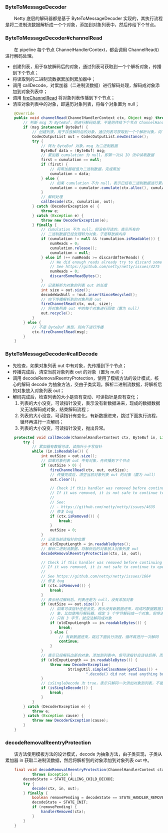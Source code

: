 ### ByteToMessageDecoder
　　Netty 底层的解码器都是基于 ByteToMessageDecoder 实现的，其执行流程是将二进制流数据解析成一个个对象，添加到对象列表中，然后传给下个节点。

### ByteToMessageDecoder#channelRead
　　在 pipeline 每个节点 ChannelHandlerContext，都会调用 ChannelRead() 进行解码处理。

- 创建列表，用于存放解码后的对象，通过列表可获取到一个个解析对象，传播到下个节点；
- 将读取到的二进制流数据累加到累加器中；
- 调用 callDecode，对累加器（二进制流数据）进行解码处理，解码成对象添加到对象列表中；
- 调用 [fireChannelRead]() 将对象列表传播到下个节点；
- 清空对象列表中的对象，即遍历对象列表，将每个对象置为 null；

```java
    @Override
    public void channelRead(ChannelHandlerContext ctx, Object msg) throws Exception {
        // 判断 msg 为 ByteBuf，则进行解码处理，不是则传给下个节点 ChannelHandlerContext
        if (msg instanceof ByteBuf) {
            // 创建列表，用于存放解码后的对象，通过列表可获取到一个个解析对象，向下进行传播
            CodecOutputList out = CodecOutputList.newInstance();
            try {
                // 转为 ByteBuf 对象，msg 为二进制数据
                ByteBuf data = (ByteBuf) msg;
                // 累加器 cumulation 为 null，即第一次从 IO 流中读取数据
                first = cumulation == null;
                if (first) {
                    // 将累加器赋值为二进制数据，完成累加
                    cumulation = data;
                } else {
                    // 如果 cumulation 不为 null，表示已经有二进制数据进行累加，则将读取的数据累加到当前的数据中
                    cumulation = cumulator.cumulate(ctx.alloc(), cumulation, data);
                }
                // 解码处理
                callDecode(ctx, cumulation, out);
            } catch (DecoderException e) {
                throw e;
            } catch (Exception e) {
                throw new DecoderException(e);
            } finally {
                // cumulation 不为 null，但没有可读的，表示所有的
                // 二进制数据已经处理转为对象，于是释放掉内存
                if (cumulation != null && !cumulation.isReadable()) {
                    numReads = 0;
                    cumulation.release();
                    cumulation = null;
                } else if (++ numReads >= discardAfterReads) {
                    // We did enough reads already try to discard some bytes so we not risk to see a OOME.
                    // See https://github.com/netty/netty/issues/4275
                    numReads = 0;
                    discardSomeReadBytes();
                }
                // 记录解析为对象的列表 out 的长度
                int size = out.size();
                decodeWasNull = !out.insertSinceRecycled();
                // 向下传播解析到的对象列表 out
                fireChannelRead(ctx, out, size);
                // 将对象列表 out 中的每个对象进行回收（置为 null）
                out.recycle();
            }
        } else {
            // 不是 ByteBuf 类型，则向下进行传播
            ctx.fireChannelRead(msg);
        }
    }
```


### ByteToMessageDecoder#callDecode

- 先检查，如果对象列表 out 中有对象，先传播到下个节点；
- 传播完成后，清空当前对象列表 out 的对象（置为 null）；
- 调用 decodeRemovalReentryProtection，使用了模板方法的设计模式，核心的解码 decode 为抽象方法，交由子类实现。解析二进制流数据，将解析后的对象放入对象列表 out；
- 解码完成后，检查列表的大小是否有变动、可读指针是否有变化；
    1. 列表的大小没变，可读指针没变，表示没有新数据进来，现成的数据数据又无法解码成对象，结束解码流程；
    2. 列表的大小没变，可读指针有变化，有新数据进来，跳过下面执行流程，循环再进行一次解码；
    3. 列表的大小没变，可读指针没变，抛出异常。

```java
    protected void callDecode(ChannelHandlerContext ctx, ByteBuf in, List<Object> out) {
        try {
            // 累加器有数据可读，读指针小于写指针
            while (in.isReadable()) {
                int outSize = out.size();
                // 如果对象列表 out 中有对象，先传播到下个节点
                if (outSize > 0) {
                    fireChannelRead(ctx, out, outSize);
                    // 传播完成后，清空当前对象列表 out 的对象（置为 null）
                    out.clear();

                    // Check if this handler was removed before continuing with decoding.
                    // If it was removed, it is not safe to continue to operate on the buffer.
                    //
                    // See:
                    // - https://github.com/netty/netty/issues/4635
                    // 修复 bug
                    if (ctx.isRemoved()) {
                        break;
                    }
                    outSize = 0;
                }
                // 记录当前读指针的位置
                int oldInputLength = in.readableBytes();
                // 解析二进制流数据，将解析后的对象放入对象列表 out
                decodeRemovalReentryProtection(ctx, in, out);

                // Check if this handler was removed before continuing the loop.
                // If it was removed, it is not safe to continue to operate on the buffer.
                //
                // See https://github.com/netty/netty/issues/1664
                // 修复 bug
                if (ctx.isRemoved()) {
                    break;
                }
                // 表示经过解码后，列表还是为 null，没有添加对象
                if (outSize == out.size()) {
                    // 如果可读指针还是没变，表示没有新数据进来，现成的数据数据又无法解码成对
                    // 象，比如使用行解码器，规定 5 个字节解码成一个对象，但传进来的 ByteBuf
                    // 只有 3 字节，就没法解码成对象
                    if (oldInputLength == in.readableBytes()) {
                        break;
                    } else {
                        // 有新数据进来，跳过下面执行流程，循环再进行一次解码
                        continue;
                    }
                }
                // 表示已经解码出新的对象，添加到列表中。但可读指针应该往后移，而不是不变，于是抛出异常
                if (oldInputLength == in.readableBytes()) {
                    throw new DecoderException(
                            StringUtil.simpleClassName(getClass()) +
                                    ".decode() did not read anything but decoded a message.");
                }
                // isSingleDecode 为 true，表示只解码一次添加对象到列表，不循环解码添加对象到列表中
                if (isSingleDecode()) {
                    break;
                }
            }
        } catch (DecoderException e) {
            throw e;
        } catch (Exception cause) {
            throw new DecoderException(cause);
        }
    }
```


### decodeRemovalReentryProtection
　　该方法使用模板方法的设计模式，decode 为抽象方法，由子类实现，子类从累加器 in 获取二进制流数据，然后将解析到的对象添加到对象列表 out 中。

```java
    final void decodeRemovalReentryProtection(ChannelHandlerContext ctx, ByteBuf in, List<Object> out)
            throws Exception {
        decodeState = STATE_CALLING_CHILD_DECODE;
        try {
            decode(ctx, in, out);
        } finally {
            boolean removePending = decodeState == STATE_HANDLER_REMOVED_PENDING;
            decodeState = STATE_INIT;
            if (removePending) {
                handlerRemoved(ctx);
            }
        }
    }
```

